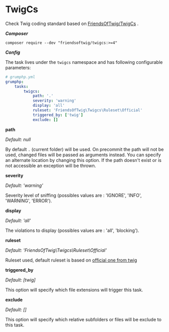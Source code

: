 #  TwigCs

Check Twig coding standard based on [FriendsOfTwig/TwigCs](https://github.com/FriendsOfTwig/TwigCs) .

***Composer***

```
composer require --dev "friendsoftwig/twigcs:>=4"
```

***Config***

The task lives under the `twigcs` namespace and has following configurable parameters:

```yaml
# grumphp.yml
grumphp:
    tasks:
        twigcs:
            path: '.'
            severity: 'warning'
            display: 'all'
            ruleset: 'FriendsOfTwig\Twigcs\Ruleset\Official'
            triggered_by: ['twig']
            exclude: []
```

**path**

*Default: null*

By default `.` (current folder) will be used.
On precommit the path will not be used, changed files will be passed as arguments instead.
You can specify an alternate location by changing this option. If the path doesn't exist or is not accessible an exception will be thrown.

**severity**

*Default: 'warning'*

Severity level of sniffing (possibles values are : 'IGNORE', 'INFO', 'WARNING', 'ERROR').

**display**

*Default: 'all'*

The violations to display (possibles values are : 'all', 'blocking').

**ruleset**

*Default: 'FriendsOfTwig\Twigcs\Ruleset\Official'*

Ruleset used, default ruleset is based on [official one from twig](https://twig.symfony.com/doc/2.x/coding_standards.html)

**triggered_by**

*Default: [twig]*

This option will specify which file extensions will trigger this task.

**exclude**

*Default: []*

This option will specify which relative subfolders or files will be exclude to this task.

